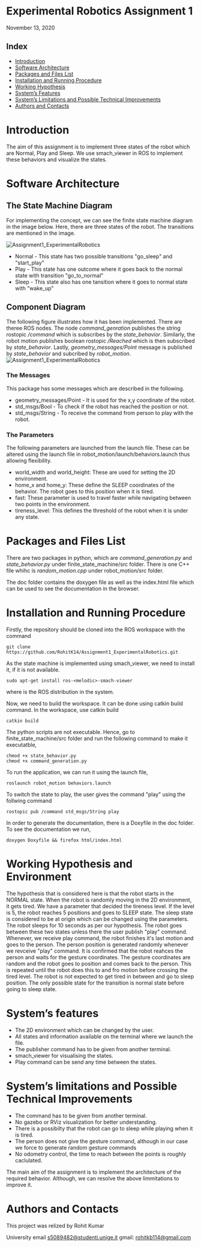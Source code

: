 # Experimental Robotics Assignment 1

November 13, 2020

## <a name="SS-Index"></a>Index


* [Introduction](#S-Introduction)
* [Software Architecture](#S-Sofar)
* [Packages and Files List](#S-PFL)
* [Installation and Running Procedure](#S-IRP)
* [Working Hypothesis](#S-WH)
* [System’s Features](#S-SF)
* [System’s Limitations and Possible Technical Improvements](#S-SL)
* [Authors and Contacts](#S-AC)


# <a name="S-Introduction"></a>Introduction
The aim of this assignment is to implement three states of the robot which are Normal, Play and Sleep. We use smach_viewer in ROS to implement these behaviors and visualize the states.

# <a name="S-Sofar"></a>Software Architecture
## <a name="SA-SMD"></a>The State Machine Diagram
For implementing the concept, we can see the finite state machine diagram in the image below. Here, there are three states of the robot. The transitions are mentioned in the image.

![Assignment1_ExperimentalRobotics](images/state_machine.png)

* Normal - This state has two possible transitions "go_sleep" and "start_play"
* Play - This state has one outcome where it goes back to the normal state with transition "go_to_normal"
* Sleep - This state also has one tansition where it goes to normal state with "wake_up"
## <a name="SA-CD"></a>Component Diagram
The following figure illustrates how it has been implemented. There are theree ROS nodes. The node *command_genration* publishes the string rostopic */command* which is subscribes by the *state_behavior*. Similarly, the robot motion publishes boolean rostopic */Reached* which is then subscribed by *state_behavior*. Lastly, *geometry_messages/Point* message is published by *state_behavior* and subcribed by *robot_motion*.
![Assignment1_ExperimentalRobotics](images/CompoentDiagram.png)

### <a name="SA-MSG"></a>The Messages 
This package has some messages which are described in the following.
* geometry_messages/Point - It is used for the x,y coordinate of the robot.
* std_msgs/Bool - To check if the robot has reached the position or not.
* std_msgs/String - To receive the command from person to play with the robot.
### <a name="MSG-P"></a>The Parameters
The following parameters are launched from the launch file. These can be altered using the launch file in robot_motion/launch/behaviors.launch thus allowing flexibility.
* world_width and world_height: These are used for setting the 2D environment.
* home_x and home_y: These define the SLEEP coordinates of the behavior. The robot goes to this position when it is tired.
* fast: These parameter is used to travel faster while navigating between two points in the environment.
* tireness_level: This defines the threshold of the robot when it is under any state. 


# <a name="S-PFL"></a>Packages and Files List

There are two packages in python, which are *command_generation.py* and *state_behavior.py* under finite_state_machine/src folder.
There is one C++ file whihc is *random_motion.cpp* under robot_motion/src folder.

The doc folder contains the doxygen file as well as the index.html file which can be used to see the documentation in the browser.

# <a name="S-IRP"></a>Installation and Running Procedure
Firstly, the repository should be cloned into the ROS workspace with the command

    git clone https://github.com/RohitK14/Assignment1_ExperimentalRobotics.git
    
As the state machine is implemented using smach_viewer, we need to install it, if it is not available.

    sudo apt-get install ros-<melodic>-smach-viewer

where <meldoc> is the ROS distribution in the system. 

Now, we need to build the workspace. It can be done using catkin build command. In the workspace, use catkin build

    catkin build

The python scripts are not executable. Hence, go to finite_state_machine/src folder and run the following command to make it executatble,

    chmod +x state_behavior.py
    chmod +x command_generation.py

To run the application, we can run it using the launch file,

    roslaunch robot_motion behaviors.launch

To switch the state to play, the user gives the command "play" using the follwing command

    rostopic pub /command std_msgs/String play

In order to generate the documentation, there is a Doxyfile in the doc folder. To see the documentation we run,

    doxygen Doxyfile && firefox html/index.html 

# <a name="S-WH"></a>Working Hypothesis and Environment
The hypothesis that is considered here is that the robot starts in the NORMAL state. When the robot is randomly moving in the 2D environment, it gets tired. We have a parameter that decided the tireness level. If the level is 5, the robot reaches 5 positions and goes to SLEEP state. The sleep state is considered to be at origin which can be changed using the parameters. The robot sleeps for 10 seconds as per our hypothesis.
The robot goes between these two states unless there the user publish "play" command. Whenever, we receive play command, the robot finishes it's last motion and goes to the person. The person position is generated randomly whenever we revceive "play" command. It is confirmed that the robot reahces the person and waits for the gesture coordinates. The gesture coordinates are random and the robot goes to position and comes back to the person. This is repeated until the robot does this to and fro motion before crossing the tired level. The robot is not expected to get tired in between and go to sleep position. The only possible state for the transition is normal state before going to sleep state. 

# <a name="S-SF"></a>System’s features
* The 2D environment which can be changed by the user.
* All states and information available on the terminal where we launch the file.
* The publisher command has to be given from another terminal.
* smach_viewer for visualising the states.
* Play command can be send any time between the states.


# <a name="S-SF"></a>System’s limitations and Possible Technical Improvements
* The command has to be given from another terminal.
* No gazebo or RViz visualization for better understanding.
* There is a possibilty that the robot can go to sleep while playing when it is tired.
* The person does not give the gesture command, although in our case we force to generate random gesture commands
* No odometry control, the time to reach between the points is roughly caclulated.

The main aim of the assignment is to implement the architecture of the required behavior. Although, we can resolve the above limmitations to improve it. 

# <a name="S-AC"></a>Authors and Contacts
This project was relized by Rohit Kumar

University email s5089482@studenti.unige.it
gmail: rohitkb114@gmail.com
